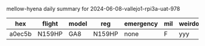 mellow-hyena daily summary for 2024-06-08-vallejo1-rpi3a-uat-978

|hex|flight|model|reg|emergency|mil|weirdo|
|--|--|--|--|--|--|--|
|a0ec5b|N159HP|GA8|N159HP|none|F|yyy|
